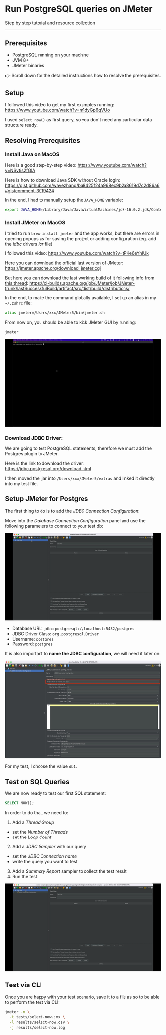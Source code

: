 # Run PostgreSQL queries on JMeter
Step by step tutorial and resource collection

---

## Prerequisites

- PostgreSQL running on your machine
- JVM 8+
- JMeter binaries

👉 Scroll down for the detailed instructions how to resolve the prerequisites.

## Setup

I followed this video to get my first examples running:
https://www.youtube.com/watch?v=m1dyGp6qVUo

I used `select now()` as first query, so you don't need any particular data structure ready.

## Resolving Prerequisites

### Install Java on MacOS

Here is a good step-by-step video:
https://www.youtube.com/watch?v=NSvtis2fGlA

Here is how to download Java SDK without Oracle login:
https://gist.github.com/wavezhang/ba8425f24a968ec9b2a8619d7c2d86a6#gistcomment-3019424

In the end, I had to manually setup the `JAVA_HOME` variable:

```bash
export JAVA_HOME=/Library/Java/JavaVirtualMachines/jdk-16.0.2.jdk/Contents/Home
```



### Install JMeter on MacOS

I tried to run `brew install jmeter` and the app works, but there are errors in opening popups as for saving the project or adding configuration (eg. add the *jdbc* drivers *jar* file)

I followed this video:
https://www.youtube.com/watch?v=tPKe6eYnlUk

Here you can download the official last version of JMeter:
https://jmeter.apache.org/download_jmeter.cgi

But here you can download the last working build of it following info from [this thread](https://stackoverflow.com/questions/67615212/why-am-i-not-able-to-click-on-open-icon-in-jmeter):
https://ci-builds.apache.org/job/JMeter/job/JMeter-trunk/lastSuccessfulBuild/artifact/src/dist/build/distributions/

In the end, to make the command globally available, I set up an alias in my `~/.zshrc` file:

```bash
alias jmeter=/Users/xxx/JMeter5/bin/jmeter.sh
```

From now on, you should be able to kick JMeter GUI by running:

```bash
jmeter
```

![Start JMeter](./images//jmeter-kickoff.gif)

### Download JDBC Driver:

We are going to test PostgreSQL statements, therefore we must add the Postgres plugin to JMeter.

Here is the link to download the driver:
https://jdbc.postgresql.org/download.html

I then moved the .jar into `/Users/xxx/JMeter5/extras` and linked it directly into my test file.

## Setup JMeter for Postgres

The first thing to do is to add the _JDBC Connection Configuration_:

Move into the _Database Connection Configuration_ panel and use the following parameters to connect to your test db:

![Setup JDBC Drivers](./images/jmeter-jdbc-config.gif)

- Database URL: `jdbc:postgresql://localhost:5432/postgres`
- JDBC Driver Class: `org.postgresql.Driver`
- Username: `postgres`
- Password: `postgres`

It is also important to **name the JDBC configuration**, we will need it later on:

![Name the JDBC Configuration](./images//jmeter-odbc-pool-name.jpg)

For my test, I choose the value `db1`.

## Test on SQL Queries

We are now ready to test our first SQL statement:

```sql
SELECT NOW();
```

In order to do that, we need to:

1. Add a _Thread Group_
  - set the _Number of Threads_
  - set the _Loop Count_
2. Add a _JDBC Sampler_ with our query
  - set the _JDBC Connection name_
  - write the query you want to test
3. Add a _Summary Report_ sampler to collect the test 
result
4. Run the test

![Run a SQL test](./images//jmeter-jdbc-test.gif)

## Test via CLI

Once you are happy with your test scenario, save it to a file as so to be able to perform the test via CLI:

```bash
jmeter -n \
  -t tests/select-now.jmx \
  -l results/select-now.csv \
  -j results/select-now.log
```
